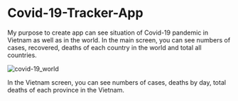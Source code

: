 # Covid-19-Tracker-App

My purpose to create app can see situation of Covid-19 pandemic in Vietnam as well as in the world.
In the main screen, you can see numbers of cases, recovered, deaths of each country in the world and total all countries.

![covid-19_world](https://user-images.githubusercontent.com/52090849/143217641-b3abb650-dc76-4981-b70f-2a19f3d4902c.jpg)

In the Vietnam screen, you can see numbers of cases, deaths by day, total deaths of each province in the Vietnam.
